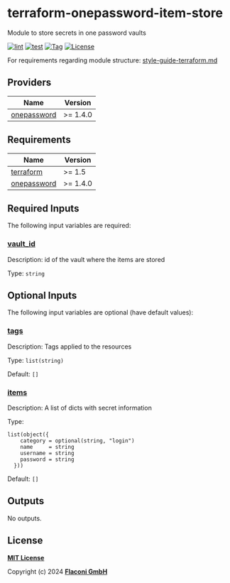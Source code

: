 # terraform-onepassword-item-store

Module to store secrets in one password vaults

[![lint](https://github.com/flaconi/terraform-onepassword-item-store/workflows/lint/badge.svg)](https://github.com/flaconi/terraform-onepassword-item-store/actions?query=workflow%3Alint)
[![test](https://github.com/flaconi/terraform-onepassword-item-store/workflows/test/badge.svg)](https://github.com/flaconi/terraform-onepassword-item-store/actions?query=workflow%3Atest)
[![Tag](https://img.shields.io/github/tag/flaconi/terraform-onepassword-item-store.svg)](https://github.com/flaconi/terraform-onepassword-item-store/releases)
[![License](https://img.shields.io/badge/license-MIT-blue.svg)](https://opensource.org/licenses/MIT)

For requirements regarding module structure: [style-guide-terraform.md](https://github.com/Flaconi/devops-docs/blob/master/doc/conventions/style-guide-terraform.md)

<!-- TFDOCS_HEADER_START -->


<!-- TFDOCS_HEADER_END -->

<!-- TFDOCS_PROVIDER_START -->
## Providers

| Name | Version |
|------|---------|
| <a name="provider_onepassword"></a> [onepassword](#provider\_onepassword) | >= 1.4.0 |

<!-- TFDOCS_PROVIDER_END -->

<!-- TFDOCS_REQUIREMENTS_START -->
## Requirements

| Name | Version |
|------|---------|
| <a name="requirement_terraform"></a> [terraform](#requirement\_terraform) | >= 1.5 |
| <a name="requirement_onepassword"></a> [onepassword](#requirement\_onepassword) | >= 1.4.0 |

<!-- TFDOCS_REQUIREMENTS_END -->

<!-- TFDOCS_INPUTS_START -->
## Required Inputs

The following input variables are required:

### <a name="input_vault_id"></a> [vault\_id](#input\_vault\_id)

Description: id of the vault where the items are stored

Type: `string`

## Optional Inputs

The following input variables are optional (have default values):

### <a name="input_tags"></a> [tags](#input\_tags)

Description: Tags applied to the resources

Type: `list(string)`

Default: `[]`

### <a name="input_items"></a> [items](#input\_items)

Description: A list of dicts with secret information

Type:

```hcl
list(object({
    category = optional(string, "login")
    name     = string
    username = string
    password = string
  }))
```

Default: `[]`

<!-- TFDOCS_INPUTS_END -->

<!-- TFDOCS_OUTPUTS_START -->
## Outputs

No outputs.

<!-- TFDOCS_OUTPUTS_END -->

## License

**[MIT License](LICENSE)**

Copyright (c) 2024 **[Flaconi GmbH](https://github.com/flaconi)**
